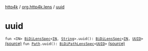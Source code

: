 [http4k](../index.md) / [org.http4k.lens](index.md) / [uuid](./uuid.md)

# uuid

`fun <IN> `[`BiDiLensSpec`](-bi-di-lens-spec/index.md)`<`[`IN`](uuid.md#IN)`, `[`String`](https://kotlinlang.org/api/latest/jvm/stdlib/kotlin/-string/index.html)`>.uuid(): `[`BiDiLensSpec`](-bi-di-lens-spec/index.md)`<`[`IN`](uuid.md#IN)`, `[`UUID`](http://docs.oracle.com/javase/6/docs/api/java/util/UUID.html)`>` [(source)](https://github.com/http4k/http4k/blob/master/http4k-core/src/main/kotlin/org/http4k/lens/lensSpec.kt#L231)
`fun `[`Path`](-path/index.md)`.uuid(): `[`BiDiPathLensSpec`](-bi-di-path-lens-spec/index.md)`<`[`UUID`](http://docs.oracle.com/javase/6/docs/api/java/util/UUID.html)`>` [(source)](https://github.com/http4k/http4k/blob/master/http4k-core/src/main/kotlin/org/http4k/lens/path.kt#L110)